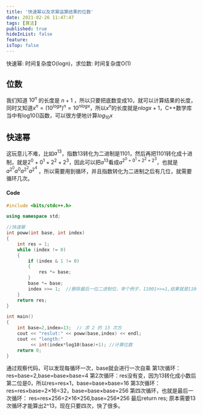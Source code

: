 ```yaml
---
title: '快速幂以及求幂运算结果的位数'
date: 2021-02-26 11:47:47
tags: [算法]
published: true
hideInList: false
feature: 
isTop: false
---
```


快速幂: 时间复杂度O(logn)，求位数: 时间复杂度O(1)
<!--more-->

## 位数
我们知道 $10^n$ 的长度是 $n+1$ ，所以只要把底数变成10，就可以计算结果的长度，同时又知道$x^n={(10^{logx})}^n=10^{nlogx}$，所以$x^n$的长度就是$nlogx+1$，C++数学库当中有log10()函数，可以很方便地计算$log_{10}x$

## 快速幂
这玩意儿不难，比如$a^{13}$，指数13转化为二进制是1101，然后再把1101转化成十进制，就是$2^0+0^1+2^2+2^3$，因此可以把$a^{13}$看成$a^{2^0+0^1+2^2+2^3}$，也就是 $a^{2^0} a^0 a^{2^2} a^{2^4}$ ，所以需要用到循环，并且指数转化为二进制之后有几位，就需要循环几次。

#### Code
```cpp
#include <bits/stdc++.h>

using namespace std;

//快速幂
int poww(int base, int index)
{
    int res = 1;
    while (index != 0)
    {
        if (index & 1 != 0)
        {
            res *= base;
        }
        base *= base;
        index >>= 1;  //删除最后一位二进制位，举个例子，11001>>=1,结果就是1100
    }
    return res;
}

int main()
{
    int base=2,index=13;  // 求 2 的 13 次方
    cout << "reslut:" << poww(base,index) << endl;
    cout << "length:"
         << int(index*log10(base)+1); //计算位数
    return 0;
}
```

通过观察代码，可以发现每循环一次，base就会进行一次自乘
第1次循环：res=base=2,base=base×base=4
第2次循环：res没有变，因为13转化成小数后第二位是0，所以res=res×1，base=base×base=16
第3次循环：res=res×base=2×16=32，base=base×base=256
第四次循环，也就是最后一次循环：
res=res×256=2×16×256,base=256*256
最后return res;
原本需要13次循环才能算出2^13，现在只要四次，快了很多。